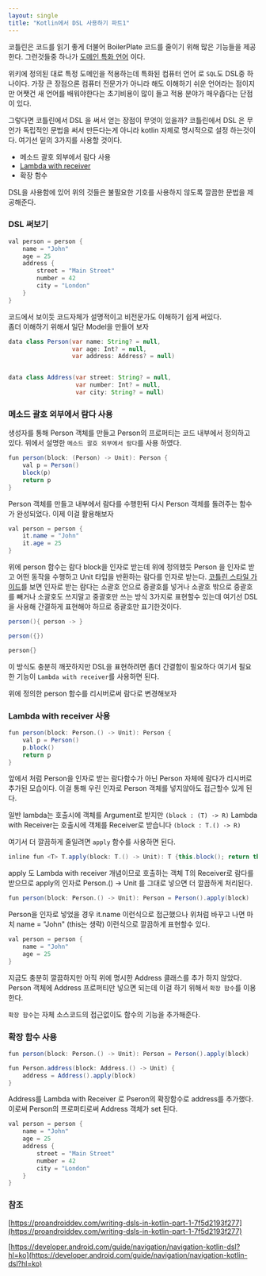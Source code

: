 ```yaml
---
layout: single
title: "Kotlin에서 DSL 사용하기 파트1"
---
```


코틀린은 코드를 읽기 좋게 더불어 BoilerPlate 코드를 줄이기 위해 많은 기능들을 제공한다.
그런것들중 하나가 [도메인 특화 언어](https://ko.wikipedia.org/wiki/%EB%8F%84%EB%A9%94%EC%9D%B8_%ED%8A%B9%ED%99%94_%EC%96%B8%EC%96%B4) 이다. 

위키에 정의된 대로 특정 도메인을 적용하는데 특화된 컴퓨터 언어 로 `SQL`도 DSL중 하나이다.
가장 큰 장점으론 컴퓨터 전문가가 아니라 해도 이해하기 쉬운 언어라는 점이지만 어쨋건 새 언어를 배워야한다는 
초기비용이 많이 들고 적용 분야가 매우좁다는 단점이 있다.

그렇다면 코틀린에서 DSL 을 써서 얻는 장점이 무엇이 있을까? 코틀린에서 DSL 은 무언가 독립적인 문법을 써서
만든다는게 아니라 kotlin 자체로 명시적으로 설정 하는것이다. 여기선 밑의 3가지를 사용할 것이다.

- 메소드 괄호 외부에서 람다 사용
- [Lambda with receiver](/kotlin/function/lambda-with-receiver/)
- 확장 함수

DSL을 사용함에 있어 위의 것들은 불필요한 기호를 사용하지 않도록 깔끔한 문법을 제공해준다.

### DSL 써보기

```java
val person = person {
    name = "John"
    age = 25
    address {
        street = "Main Street"
        number = 42
        city = "London"
    }
}
```

코드에서 보이듯 코드자체가 설명적이고 비전문가도 이해하기 쉽게 써있다.  
좀더 이해하기 위해서 일단 Model을 만들어 보자

```java
data class Person(var name: String? = null,
                  var age: Int? = null,
                  var address: Address? = null)


data class Address(var street: String? = null,
                   var number: Int? = null,
                   var city: String? = null)
```

### 메소드 괄호 외부에서 람다 사용

생성자를 통해 Person 객체를 만들고  Person의 프로퍼티는 코드 내부에서 정의하고 있다.
위에서 설명한 `메소드 괄호 외부에서 람다`를 사용 하였다.

```java
fun person(block: (Person) -> Unit): Person {
    val p = Person()
    block(p)
    return p
}
```
Person 객체를 만들고 내부에서 람다를 수행한뒤 다시 Person 객체를 돌려주는 함수가 완성되었다.
이제 이걸 활용해보자

```java
val person = person {
    it.name = "John"
    it.age = 25
}
```

위에 person 함수는 람다 block을 인자로 받는데 위에 정의했듯 Person 을 인자로 받고 
어떤 동작을 수행하고 Unit 타입을 반환하는 람다를 인자로 받는다. [코틀린 스타일 가이드](https://kotlinlang.org/docs/coding-conventions.html#lambdas)를 보면 
인자로 받는 람다는 소괄호 안으로 중괄호를 넣거나 소괄호 밖으로 중괄호를 빼거나 소괄호도 쓰지말고 중괄호만 쓰는 방식 3가지로 표현할수 있는데 여기선 DSL을 사용해 간결하게 표현해야 하므로 중괄호만 표기한것이다.

```java
person(){ person -> }

person({})

person{}
```

이 방식도  충분히 깨끗하지만 DSL을 표현하려면 좀더 간결함이 필요하다 여기서 필요한 기능이 
`Lambda with receiver`를 사용하면 된다.

위에 정의한 person 함수를 리시버로써 람다로 변경해보자

### Lambda with receiver 사용

```java
fun person(block: Person.() -> Unit): Person {
    val p = Person()
    p.block()
    return p
}
```

앞에서 처럼 Person을 인자로 받는 람다함수가 아닌 Person 자체에 람다가 리시버로 추가된 모습이다.
이걸 통해 우린 인자로 Person 객체를 넣지않아도 접근할수 있게 된다. 

일반 lambda는 호출시에 객체를 Argument로 받지만 `(block : (T) -> R)`
Lambda with Receiver는 호출시에 객체를 Receiver로 받습니다  `(block : T.() -> R)` 

여기서 더 깔끔하게 줄일려면 `apply` 함수를 사용하면 된다.

```java
inline fun <T> T.apply(block: T.() -> Unit): T {this.block(); return this;}
```
apply 도 Lambda with receiver 개념이므로 호출하는 객체 T의 Receiver로 람다를 받으므로 
apply의 인자로 Person.() -> Unit 를 그대로 넣으면 더 깔끔하게 처리된다.

```java
fun person(block: Person.() -> Unit): Person = Person().apply(block)
```

Person을 인자로 넣었을 경우 it.name 이런식으로 접근했으나 위처럼 바꾸고 나면 
마치 name = "John" (this는 생략) 이런식으로 깔끔하게 표현할수 있다.

```java
val person = person {
    name = "John"
    age = 25
}
```

지금도 충분히 깔끔하지만 아직 위에 명시한 Address 클래스를 추가 하지 않았다. Person 객체에
Address 프로퍼티만 넣으면 되는데 이걸 하기 위해서 `확장 함수`를 이용한다.

`확장 함수`는 자체 소스코드의 접근없이도 함수의 기능을 추가해준다. 

### 확장 함수 사용

```java
fun person(block: Person.() -> Unit): Person = Person().apply(block)

fun Person.address(block: Address.() -> Unit) {
    address = Address().apply(block)
}
```

Address를 Lambda with Receiver 로  Pseron의 확장함수로 address를 추가했다.
이로써 Person의 프로퍼티로써 Address 객체가 set 된다.

```java
val person = person {
    name = "John"
    age = 25
    address {
        street = "Main Street"
        number = 42
        city = "London"
    }
}
```

### 참조

[https://proandroiddev.com/writing-dsls-in-kotlin-part-1-7f5d2193f277](https://proandroiddev.com/writing-dsls-in-kotlin-part-1-7f5d2193f277)

[https://developer.android.com/guide/navigation/navigation-kotlin-dsl?hl=ko](https://developer.android.com/guide/navigation/navigation-kotlin-dsl?hl=ko)

